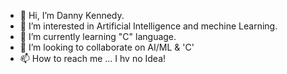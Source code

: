 - 👋 Hi, I’m Danny Kennedy.
- 👀 I’m interested in Artificial Intelligence and mechine Learning.
- 🌱 I’m currently learning "C" language.
- 💞️ I’m looking to collaborate on AI/ML & 'C'
- 📫 How to reach me ... I hv no Idea!

<!---
dannydanny123/dannydanny123 is a ✨ special ✨ repository because its `README.md` (this file) appears on your GitHub profile.
You can click the Preview link to take a look at your changes.
--->
